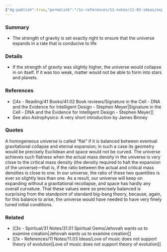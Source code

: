 ```yaml
---
{"dg-publish":true,"permalink":"/1x-references/11-notes/11-03-ideas/expansion-of-the-universe-is-set-at-the-correct-rate-for-stability/","title":"Expansion of the universe is set at the correct rate for stability","created":"2024-01-20T10:59:52.000+03:00","updated":"2024-02-14T20:18:32.632+03:00"}
---
```



### Summary
- The strength of gravity is set exactly right to ensure that the universe expands in a rate that is conducive to life

### Details
- If the strength of gravity was slightly higher, the universe would collapse in on itself. If it was too weak, matter would not be able to form into stars and planets.

### References
- [[4x - Reading/41 Books/41.02 Book reviews/Signature in the Cell - DNA and the Evidence for Intelligent Design - Stephen Meyer\|Signature in the Cell - DNA and the Evidence for Intelligent Design - Stephen Meyer]]
- See also Astrophysics: A very short introduction by James Binney

### Quotes
A homogeneous universe is called “flat” if it is balanced between eventual gravitational collapse and eternal expansion; in such a case its geometry would be precisely Euclidean and space would not be curved. The universe achieves such flatness when the actual mass density in the universe is very close to the critical mass density (the density required to halt the expansion of the universe)—that is, if the ratio between the actual and critical mass densities is close to one. In our universe, the ratio of these two quantities is ever so slightly less than one. As a result, our universe will keep on expanding without a gravitational recollapse, and space has hardly any overall curvature. That these values were so precisely balanced is surprising from the standpoint of standard big-bang theory, because, again, for this balance to arise, the universe would have needed to have very finely tuned initial conditions.


### Related
- [[3x - Spiritual/31 Notes/31.01 Spiritual Gems/Jehovah wants us to examine creation\|Jehovah wants us to examine creation]]
- [[1x - References/11 Notes/11.03 Ideas/Love of music does not support theory of evolution\|Love of music does not support theory of evolution]]
